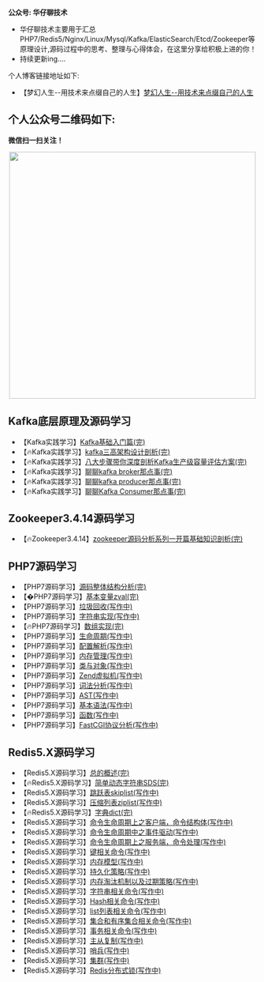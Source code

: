 **公众号: 华仔聊技术**

- 华仔聊技术主要用于汇总PHP7/Redis5/Nginx/Linux/Mysql/Kafka/ElasticSearch/Etcd/Zookeeper等原理设计,源码过程中的思考、整理与心得体会，在这里分享给积极上进的你！  
- 持续更新ing....

个人博客链接地址如下:
 
 - 【梦幻人生--用技术来点缀自己的人生】[梦幻人生--用技术来点缀自己的人生](https://www.jianshu.com/u/d1efae5b9216)
 ## 个人公众号二维码如下:
 **微信扫一扫关注！**   
 <p align="center"><img src="https://github.com/menghuan/lnmp-code-analysis/blob/master/%E6%89%AB%E7%A0%81_%E6%90%9C%E7%B4%A2%E8%81%94%E5%90%88%E4%BC%A0%E6%92%AD%E6%A0%B7%E5%BC%8F-%E6%A0%87%E5%87%86%E8%89%B2%E7%89%88.png" width="500px"></p>

 ## Kafka底层原理及源码学习
 - 【Kafka实践学习】[Kafka基础入门篇(完)](https://mp.weixin.qq.com/s/do9bXH9qJzt4kNyxlEOyJg)
 - 【🔥Kafka实践学习】[kafka三高架构设计剖析(完)](https://mp.weixin.qq.com/s/qJoSAlTIefEOVtV-Bcnb-g)
 - 【🔥Kafka实践学习】[八大步骤带你深度剖析Kafka生产级容量评估方案(完)](https://mp.weixin.qq.com/s/DSlJqWBGx_Vc1CHACgsSfQ)
 - 【🔥Kafka实践学习】[聊聊kafka broker那点事(完)](https://mp.weixin.qq.com/s/ZVxFSMoXHfC28-oQgXYrig)
 - 【🔥Kafka实践学习】[聊聊kafka producer那点事(完)](https://mp.weixin.qq.com/s/Tq5dQBjcXF4bXtTqFFbmGQ)
 - 【🔥Kafka实践学习】[聊聊Kafka Consumer那点事(完)](https://mp.weixin.qq.com/s/jSAgh_cPgEo-jRuEwErFQg)

 ## Zookeeper3.4.14源码学习
 - 【🔥Zookeeper3.4.14】[zookeeper源码分析系列一开篇基础知识剖析(完)](https://mp.weixin.qq.com/s/0Qc-fOh7aSSX8B6TiyIY8w)


## PHP7源码学习
 - 【PHP7源码学习】[源码整体结构分析(完)](https://www.jianshu.com/p/7a4480615aa9)
 - 【�PHP7源码学习】[基本变量zval(完)](https://mp.weixin.qq.com/s/qal5sZhMpNGsuVe1NS_tnQ)
 - 【PHP7源码学习】[垃圾回收(写作中)](写作中)
 - 【PHP7源码学习】[字符串实现(写作中)](写作中)
 - 【🔥PHP7源码学习】[数组实现(完)](https://mp.weixin.qq.com/s/J8eICn4BSvwmAyrbeG1xKA)
 - 【PHP7源码学习】[生命周期(写作中)](写作中)
 - 【PHP7源码学习】[配置解析(写作中)](写作中)
 - 【PHP7源码学习】[内存管理(写作中)](写作中)
 - 【PHP7源码学习】[类与对象(写作中)](写作中)
 - 【PHP7源码学习】[Zend虚拟机(写作中)](写作中)
 - 【PHP7源码学习】[词法分析(写作中)](写作中)
 - 【PHP7源码学习】[AST(写作中)](写作中)
 - 【PHP7源码学习】[基本语法(写作中)](写作中)
 - 【PHP7源码学习】[函数(写作中)](写作中)
 - 【PHP7源码学习】[FastCGI协议分析(写作中)](写作中)
 
 ## Redis5.X源码学习
 - 【Redis5.X源码学习】[总的概述(完)](https://www.jianshu.com/p/ad4fe7848030)
 - 【🔥Redis5.X源码学习】[简单动态字符串SDS(完)](https://mp.weixin.qq.com/s/4qIFFjj2thqOWJJgqoiXuA)
 - 【Redis5.X源码学习】[跳跃表skiplist(写作中)](写作中)
 - 【Redis5.X源码学习】[压缩列表ziplist(写作中)](写作中)
 - 【🔥Redis5.X源码学习】[字典dict(完)](https://mp.weixin.qq.com/s/IUMKc0ywZqGVbbqNRRUQYw)
 - 【Redis5.X源码学习】[命令生命周期上之客户端，命令结构体(写作中)](写作中)
 - 【Redis5.X源码学习】[命令生命周期中之事件驱动(写作中)](写作中)
 - 【Redis5.X源码学习】[命令生命周期上之服务端，命令处理(写作中)](写作中)
 - 【Redis5.X源码学习】[键相关命令(写作中)](写作中)
 - 【Redis5.X源码学习】[内存模型(写作中)](写作中)
 - 【Redis5.X源码学习】[持久化策略(写作中)](写作中)
 - 【Redis5.X源码学习】[内存淘汰机制以及过期策略(写作中)](写作中)
 - 【Redis5.X源码学习】[字符串相关命令(写作中)](写作中)
 - 【Redis5.X源码学习】[Hash相关命令(写作中)](写作中)
 - 【Redis5.X源码学习】[list列表相关命令(写作中)](写作中)
 - 【Redis5.X源码学习】[集合和有序集合相关命令(写作中)](写作中)
 - 【Redis5.X源码学习】[事务相关命令(写作中)](写作中)
 - 【Redis5.X源码学习】[主从复制(写作中)](写作中)
 - 【Redis5.X源码学习】[哨兵(写作中)](写作中)
 - 【Redis5.X源码学习】[集群(写作中)](写作中)
 - 【Redis5.X源码学习】[Redis分布式锁(写作中)](写作中)

 
 
